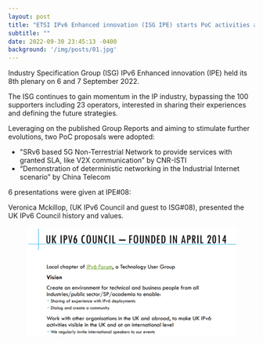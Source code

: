 ```yaml
---
layout: post
title: "ETSI IPv6 Enhanced innovation (ISG IPE) starts PoC activities at IPE#08"
subtitle: ""
date: 2022-09-30 23:45:13 -0400
background: '/img/posts/01.jpg'
---
```


Industry Specification Group (ISG) IPv6 Enhanced innovation (IPE) held its 8th plenary on 6 and 7 September 2022.

The ISG continues to gain momentum in the IP industry, bypassing the 100 supporters including 23 operators, interested in sharing their experiences and defining the future strategies.

Leveraging on the published Group Reports and aiming to stimulate further evolutions, two PoC proposals were adopted:

- "SRv6 based 5G Non-Terrestrial Network to provide services with granted SLA, like V2X communication” by CNR-ISTI
- “Demonstration of deterministic networking in the Industrial Internet scenario” by China Telecom

6 presentations were given at IPE#08:

Veronica Mckillop, (UK IPv6 Council and guest to ISG#08), presented the UK IPv6 Council history and values.

<p align="center">
  <img style="max-width:600px" src="./img/posts/Blog-IPE.png">
</p>